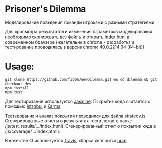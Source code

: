 Prisoner's Dilemma
========
Моделирование поведения команды игроками с разными стратегиями

Для просмотра результатов и изменения параметров моделирования необходимо скопировать все файлы и открыть [index.html](https://github.com/fib0n/newDilemma/blob/dev/index.html) в современном браузере (желательно в chrome - разработка и тестирование проводилась в версии chrome 40.0.2214.94 (64-bit))

Usage:
==
```
git clone https://github.com/fib0n/newDilemma.git && cd dilemma && git checkout dev
npm install
npm test
```

Для тестирования используется [Jasmine](http://jasmine.github.io/). Покрытие кода считается с помощью [Istanbul](https://github.com/gotwarlost/istanbul) и [Karma](https://github.com/karma-runner/karma)

Тестирование и анализ покрытия проводился для файла [strategy.js](https://github.com/fib0n/newDilemma/blob/dev/js/strategy.js). Сгенерированные отчеты о результатах теста лежат в папке /js/test_results/.../index.html). Сгенерированный отчет о покрытии кода в /js/coverage/.../index.html).

В качестве CI используется [Travis](https://travis-ci.org/), сборка деплоится [npm](https://www.npmjs.com/package/new_prisoner_dilemma)
